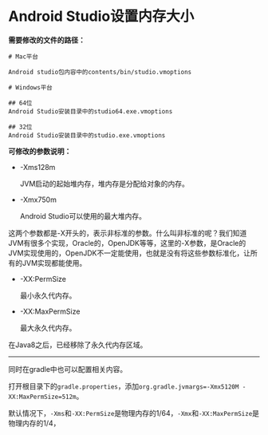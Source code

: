 # Android Studio设置内存大小

**需要修改的文件的路径：**

```
# Mac平台

Android studio包内容中的contents/bin/studio.vmoptions
```

```
# Windows平台

## 64位
Android Studio安装目录中的studio64.exe.vmoptions

## 32位
Android Studio安装目录中的studio.exe.vmoptions
```

**可修改的参数说明：**

* -Xms128m

    JVM启动的起始堆内存，堆内存是分配给对象的内存。

* -Xmx750m

    Android Studio可以使用的最大堆内存。

这两个参数都是-X开头的，表示非标准的参数。什么叫非标准的呢？我们知道JVM有很多个实现，Oracle的，OpenJDK等等，这里的-X参数，是Oracle的JVM实现使用的，OpenJDK不一定能使用，也就是没有将这些参数标准化，让所有的JVM实现都能使用。

* -XX:PermSize

    最小永久代内存。

* -XX:MaxPermSize

    最大永久代内存。

在Java8之后，已经移除了永久代内存区域。

---

同时在gradle中也可以配置相关内容。

打开根目录下的`gradle.properties`，添加`org.gradle.jvmargs=-Xmx5120M -XX:MaxPermSize=512m`。

默认情况下，`-Xms`和`-XX:PermSize`是物理内存的1/64，`-Xmx`和`-XX:MaxPermSize`是物理内存的1/4，